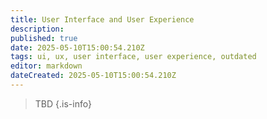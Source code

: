 ```yaml
---
title: User Interface and User Experience
description: 
published: true
date: 2025-05-10T15:00:54.210Z
tags: ui, ux, user interface, user experience, outdated
editor: markdown
dateCreated: 2025-05-10T15:00:54.210Z
---
```


> TBD
{.is-info}

<!-- 
# Main Menu


## Menu Options:


## Settings Menu:


# Heads-Up Display (HUD)


## For the 3D Player:


## For the 2D Player:


# Inventory and Management Systems


## 3D Player Tools:


## 2D Player Tools:


## Tool Management UI:

# Player Interactions


## For Co-op Play:


## For Single-player Mode:
-->